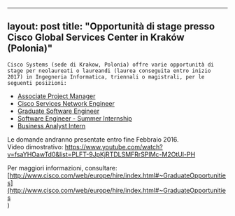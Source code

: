 
---
layout: post
title:  "Opportunità di stage presso Cisco Global Services Center in Kraków (Polonia)"
---
	Cisco Systems (sede di Krakow, Polonia) offre varie opportunità di stage per neolaureati o laureandi (laurea conseguita entro inizio 2017) in Ingegneria Informatica, triennali o magistrali, per le seguenti posizioni:

* [Associate Project Manager](https://jobs.cisco.com/job/Krakow-Associate-Project-Manager-%28Full-Time%29-Services-%28Poland%29/308731900/)
* [Cisco Services Network Engineer](https://jobs.cisco.com/job/Krakow-Cisco-Services-Network-Engineer-%28Full-Time%29-Services-%28Poland%29/308731400/)
* [Graduate Software Engineer](https://jobs.cisco.com/job/Krakow-Graduate-SoftwareDesktop-Engineer-%28Krakow%29/309237500/)
* [Software Engineer - Summer Internship](https://jobs.cisco.com/job/Krakow-SoftwareDesktop-Engineer-Intern-%28Krakow%29/309237400/)
* [Business Analyst Intern](https://jobs.cisco.com/job/Krakow-Business-Analyst-Intern-%28Poland%29/296189900/)

Le domande andranno presentate entro fine Febbraio 2016.  
Video dimostrativo: <https://www.youtube.com/watch?v=fsaYHOawTd0&list=PLFT-9JpKjRTDLSMFRrSPlMc-M2OtUl-PH>  
  
  
Per maggiori informazioni, consultare:  
[http://www.cisco.com/web/europe/hire/index.html#~GraduateOpportunities](http://www.cisco.com/web/europe/hire/index.html#~GraduateOpportunities<br />
)